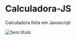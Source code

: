# Calculadora-JS
Calculadora feita em Javascript

![Sem título](https://user-images.githubusercontent.com/91989414/153659785-5760356c-bb61-4707-997f-41c5fa7acf02.png)

